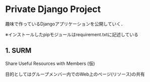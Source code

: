 # Private Django Project #

趣味で作っているDjangoアプリケーションを公開していく．

※インストールしたpipモジュールはrequirement.txtに記述している

## 1. SURM ##

Share Useful Resources with Members (仮)

目的としてはグループメンバー内でのWeb上のページ(リソース)の共有

